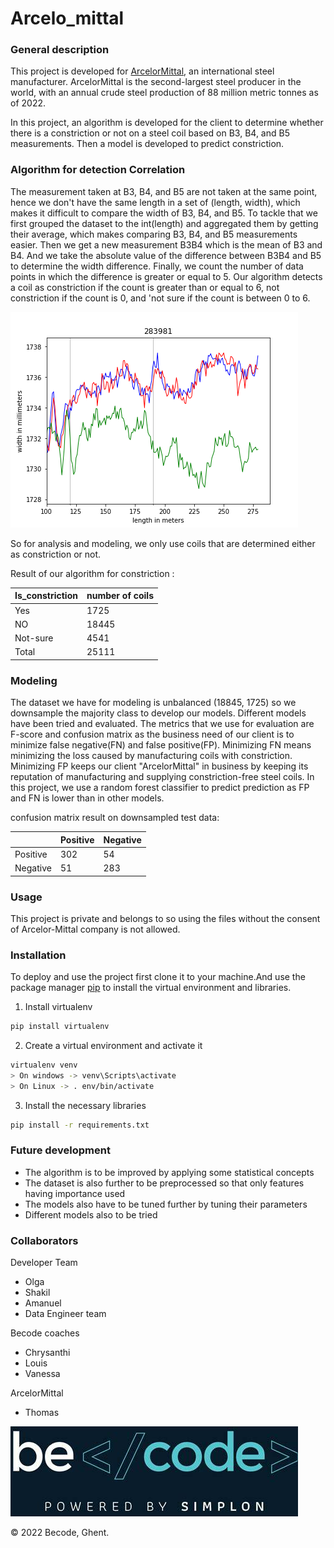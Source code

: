 # Arcelo_mittal

### General description
 
This project is developed for [ArcelorMittal](https://en.wikipedia.org/wiki/ArcelorMittal), an international steel manufacturer. ArcelorMittal is the second-largest steel producer in the world, with an annual 
crude steel production of 88 million metric tonnes as of 2022.

In this project, an algorithm is developed for the client to determine whether 
there is a constriction or not on a steel coil based on B3, B4, and B5 measurements. 
Then a model is developed to predict constriction.

### Algorithm for detection Correlation

The measurement taken at B3, B4, and B5 are not taken at the same point, hence
we don't have the same length in a set of (length, width), which makes it difficult
to compare the width of B3, B4, and B5. To tackle that we first grouped the dataset
to the int(length) and aggregated them by getting their average, which makes 
comparing B3, B4, and B5 measurements easier. Then we get a new measurement B3B4 
which is the mean of B3 and B4. And we take the absolute value of the difference
between B3B4 and B5 to determine the width difference. Finally, we count the
number of data points in which the difference is greater or equal to 5.
Our algorithm detects a coil as constriction if the count is greater than or 
equal to 6, not constriction if the count is 0, and 'not sure if the count is 
between 0 to 6.


![B3, B4, B5 measurement plot ](images/constriction/283981.png)


So for analysis and modeling, we only use coils that are determined either as constriction or not. 

Result of our algorithm for constriction :

| Is_constriction|number of coils |
| -------------  | -------------- |
| Yes            |  1725          |
| NO             |  18445         |
| Not-sure       |  4541          |
| Total          |  25111         |



### Modeling

The dataset we have for modeling is unbalanced (18845, 1725) so we downsample the majority class to develop our models. Different models have been tried and evaluated. The metrics that we use for evaluation are F-score and confusion matrix as the business need of our client is to minimize false negative(FN) and false positive(FP).
Minimizing FN means minimizing the loss caused by manufacturing coils with constriction. Minimizing FP keeps our client "ArcelorMittal" in business by keeping its reputation of manufacturing and supplying constriction-free steel coils. In this project, we use a random forest classifier to predict prediction as FP and FN is lower than in other models.

confusion matrix result on downsampled test data:

|                |  Positive      | Negative |
| -------------  | -------------- |----------|
| Positive       |  302           | 54       |
| Negative       |  51            | 283      |

### Usage

This project is private and belongs to so using the files without the consent of Arcelor-Mittal company is not
allowed.


### Installation

To deploy and use the project first clone it to your machine.And use the package manager
[pip](https://pip.pypa.io/en/stable/) to install the virtual environment and libraries.



1. Install virtualenv

```bash
pip install virtualenv
```
2. Create a virtual environment and activate it
```bash
virtualenv venv
> On windows -> venv\Scripts\activate
> On Linux -> . env/bin/activate

```
3. Install the necessary libraries
```bash
pip install -r requirements.txt
```


### Future development

* The algorithm is to be improved by applying some statistical concepts
* The dataset is also further to be preprocessed so that only features having importance used
* The models also have to be tuned further by tuning their parameters
* Different models also to be tried



### Collaborators

Developer Team
* Olga
* Shakil
* Amanuel
* Data Engineer team

Becode coaches
* Chrysanthi
* Louis
* Vanessa

ArcelorMittal
* Thomas






![Becode logo](images/logo.png)

© 2022 Becode, Ghent.
















